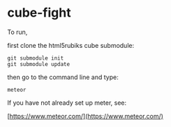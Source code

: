 # cube-fight

To run,

first clone the html5rubiks cube submodule:

`git submodule init`  
`git submodule update`

then go to the command line and type:

`meteor`

If you have not already set up meter, see: 

[https://www.meteor.com/](https://www.meteor.com/)
